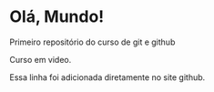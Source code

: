 # Olá, Mundo!

Primeiro repositório do curso de git e github

Curso em video.

Essa linha foi adicionada diretamente no site github.
